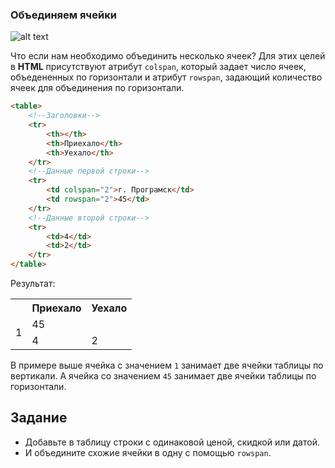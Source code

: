 ### Объединяем ячейки

![alt text](https://user-images.githubusercontent.com/4215285/52657551-f7327100-2f09-11e9-8cab-5c3ef8e79699.jpeg)

Что если нам необходимо объединить несколько ячеек? Для этих целей в **HTML** присутствуют атрибут `colspan`, который задает число ячеек, объедененных по горизонтали и атрибут `rowspan`, задающий количество ячеек для объединения по горизонтали.

```html
<table>
    <!--Заголовки-->
    <tr>
        <th></th>
        <th>Приехало</th>
        <th>Уехало</th>
    </tr>
    <!--Данные первой строки-->
    <tr>
        <td colspan="2">г. Програмск</td>
        <td rowspan="2">45</td>
    </tr> 
    <!--Данные второй строки-->
    <tr>
        <td>4</td>
        <td>2</td>
    </tr>   
</table>
```

Результат:

<div class="html">
    <table>
        <!--Заголовки-->
        <tr>
            <th></th>
            <th>Приехало</th>
            <th>Уехало</th>
        </tr>
        <!--Данные первой строки-->
        <tr>
            <td rowspan="2">1</td>
            <td colspan="2">45</td>
        </tr> 
        <!--Данные второй строки-->
        <tr>
            <td>4</td>
            <td>2</td>
        </tr>   
    </table>
</div>

В примере выше ячейка с значением `1` занимает две ячейки таблицы по вертикали.
А ячейка со значением `45` занимает две ячейки таблицы по горизонтали.

## Задание

- Добавьте в таблицу строки с одинаковой ценой, скидкой или датой.
- И объедините схожие ячейки в одну с помощью `rowspan`.